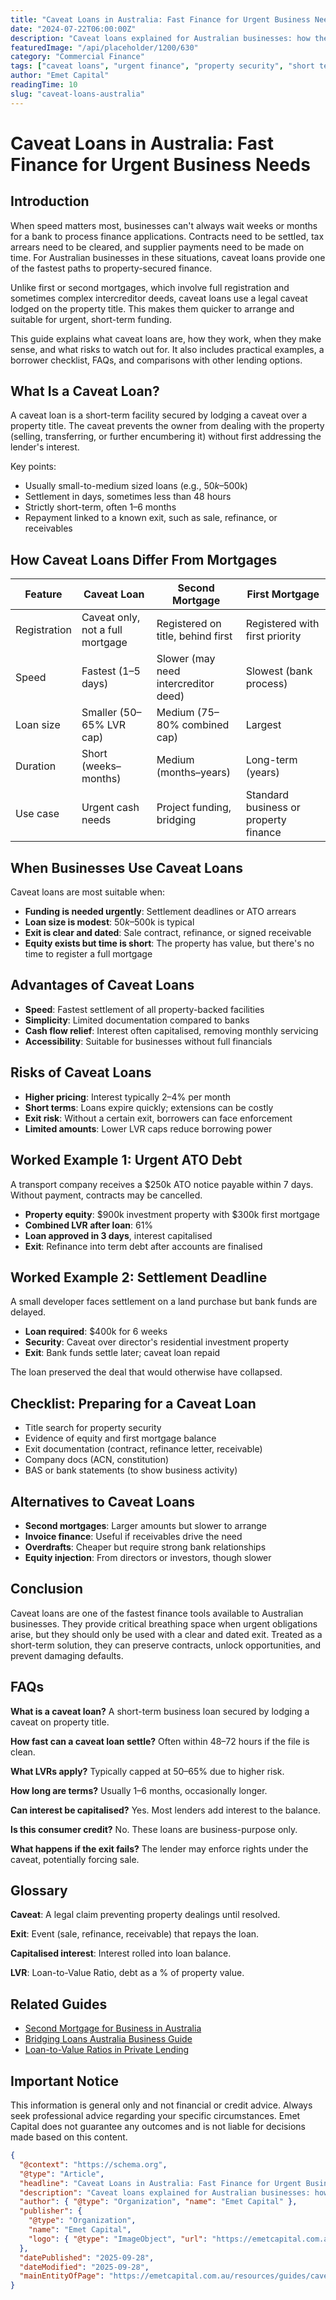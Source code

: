 ```yaml
---
title: "Caveat Loans in Australia: Fast Finance for Urgent Business Needs"
date: "2024-07-22T06:00:00Z"
description: "Caveat loans explained for Australian businesses: how they work, advantages, risks, worked examples, FAQs, and preparation tips for urgent property-secured finance."
featuredImage: "/api/placeholder/1200/630"
category: "Commercial Finance"
tags: ["caveat loans", "urgent finance", "property security", "short term loans", "business funding", "private lending", "commercial finance", "Australian business loans"]
author: "Emet Capital"
readingTime: 10
slug: "caveat-loans-australia"
---
```


# Caveat Loans in Australia: Fast Finance for Urgent Business Needs

## Introduction

When speed matters most, businesses can't always wait weeks or months for a bank to process finance applications. Contracts need to be settled, tax arrears need to be cleared, and supplier payments need to be made on time. For Australian businesses in these situations, caveat loans provide one of the fastest paths to property-secured finance.

Unlike first or second mortgages, which involve full registration and sometimes complex intercreditor deeds, caveat loans use a legal caveat lodged on the property title. This makes them quicker to arrange and suitable for urgent, short-term funding.

This guide explains what caveat loans are, how they work, when they make sense, and what risks to watch out for. It also includes practical examples, a borrower checklist, FAQs, and comparisons with other lending options.

## What Is a Caveat Loan?

A caveat loan is a short-term facility secured by lodging a caveat over a property title. The caveat prevents the owner from dealing with the property (selling, transferring, or further encumbering it) without first addressing the lender's interest.

Key points:
- Usually small-to-medium sized loans (e.g., $50k–$500k)
- Settlement in days, sometimes less than 48 hours
- Strictly short-term, often 1–6 months
- Repayment linked to a known exit, such as sale, refinance, or receivables

## How Caveat Loans Differ From Mortgages

| Feature | Caveat Loan | Second Mortgage | First Mortgage |
|---------|-------------|----------------|----------------|
| Registration | Caveat only, not a full mortgage | Registered on title, behind first | Registered with first priority |
| Speed | Fastest (1–5 days) | Slower (may need intercreditor deed) | Slowest (bank process) |
| Loan size | Smaller (50–65% LVR cap) | Medium (75–80% combined cap) | Largest |
| Duration | Short (weeks–months) | Medium (months–years) | Long-term (years) |
| Use case | Urgent cash needs | Project funding, bridging | Standard business or property finance |

## When Businesses Use Caveat Loans

Caveat loans are most suitable when:
- **Funding is needed urgently**: Settlement deadlines or ATO arrears
- **Loan size is modest**: $50k–$500k is typical
- **Exit is clear and dated**: Sale contract, refinance, or signed receivable
- **Equity exists but time is short**: The property has value, but there's no time to register a full mortgage

## Advantages of Caveat Loans

- **Speed**: Fastest settlement of all property-backed facilities
- **Simplicity**: Limited documentation compared to banks
- **Cash flow relief**: Interest often capitalised, removing monthly servicing
- **Accessibility**: Suitable for businesses without full financials

## Risks of Caveat Loans

- **Higher pricing**: Interest typically 2–4% per month
- **Short terms**: Loans expire quickly; extensions can be costly
- **Exit risk**: Without a certain exit, borrowers can face enforcement
- **Limited amounts**: Lower LVR caps reduce borrowing power

## Worked Example 1: Urgent ATO Debt

A transport company receives a $250k ATO notice payable within 7 days. Without payment, contracts may be cancelled.

- **Property equity**: $900k investment property with $300k first mortgage
- **Combined LVR after loan**: 61%
- **Loan approved in 3 days**, interest capitalised
- **Exit**: Refinance into term debt after accounts are finalised

## Worked Example 2: Settlement Deadline

A small developer faces settlement on a land purchase but bank funds are delayed.

- **Loan required**: $400k for 6 weeks
- **Security**: Caveat over director's residential investment property
- **Exit**: Bank funds settle later; caveat loan repaid

The loan preserved the deal that would otherwise have collapsed.

## Checklist: Preparing for a Caveat Loan

- Title search for property security
- Evidence of equity and first mortgage balance
- Exit documentation (contract, refinance letter, receivable)
- Company docs (ACN, constitution)
- BAS or bank statements (to show business activity)

## Alternatives to Caveat Loans

- **Second mortgages**: Larger amounts but slower to arrange
- **Invoice finance**: Useful if receivables drive the need
- **Overdrafts**: Cheaper but require strong bank relationships
- **Equity injection**: From directors or investors, though slower

## Conclusion

Caveat loans are one of the fastest finance tools available to Australian businesses. They provide critical breathing space when urgent obligations arise, but they should only be used with a clear and dated exit. Treated as a short-term solution, they can preserve contracts, unlock opportunities, and prevent damaging defaults.

## FAQs

**What is a caveat loan?**
A short-term business loan secured by lodging a caveat on property title.

**How fast can a caveat loan settle?**
Often within 48–72 hours if the file is clean.

**What LVRs apply?**
Typically capped at 50–65% due to higher risk.

**How long are terms?**
Usually 1–6 months, occasionally longer.

**Can interest be capitalised?**
Yes. Most lenders add interest to the balance.

**Is this consumer credit?**
No. These loans are business-purpose only.

**What happens if the exit fails?**
The lender may enforce rights under the caveat, potentially forcing sale.

## Glossary

**Caveat**: A legal claim preventing property dealings until resolved.

**Exit**: Event (sale, refinance, receivable) that repays the loan.

**Capitalised interest**: Interest rolled into loan balance.

**LVR**: Loan-to-Value Ratio, debt as a % of property value.

## Related Guides

- [Second Mortgage for Business in Australia](/resources/guides/second-mortgage-for-business-australia)
- [Bridging Loans Australia Business Guide](/resources/guides/bridging-loans-australia-business-guide)
- [Loan-to-Value Ratios in Private Lending](/resources/guides/loan-to-value-ratios-private-lending)

## Important Notice

This information is general only and not financial or credit advice. Always seek professional advice regarding your specific circumstances. Emet Capital does not guarantee any outcomes and is not liable for decisions made based on this content.

```json
{
  "@context": "https://schema.org",
  "@type": "Article",
  "headline": "Caveat Loans in Australia: Fast Finance for Urgent Business Needs",
  "description": "Caveat loans explained for Australian businesses: how they work, advantages, risks, examples, FAQs, and preparation tips.",
  "author": { "@type": "Organization", "name": "Emet Capital" },
  "publisher": {
    "@type": "Organization",
    "name": "Emet Capital",
    "logo": { "@type": "ImageObject", "url": "https://emetcapital.com.au/static/logo.png" }
  },
  "datePublished": "2025-09-28",
  "dateModified": "2025-09-28",
  "mainEntityOfPage": "https://emetcapital.com.au/resources/guides/caveat-loans-australia"
}
```